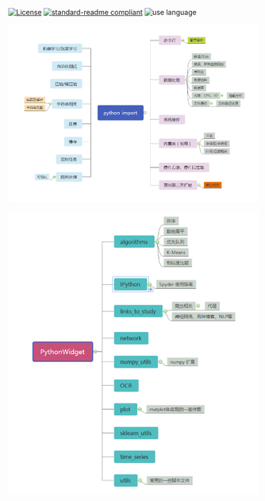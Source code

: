 [![License](https://img.shields.io/badge/license-BSD-blue.svg)](https://github.com/xiaodongxiexie/python-widget)
[![standard-readme compliant](https://img.shields.io/badge/readme%20style-standard-brightgreen.svg?style=flat-square)](https://github.com/xiaodongxiexie/python-widget)
![use language](https://img.shields.io/badge/language-python3-orange.svg)


![文档说明](doc/python-import.png)

![文档说明](doc/readme.png)
